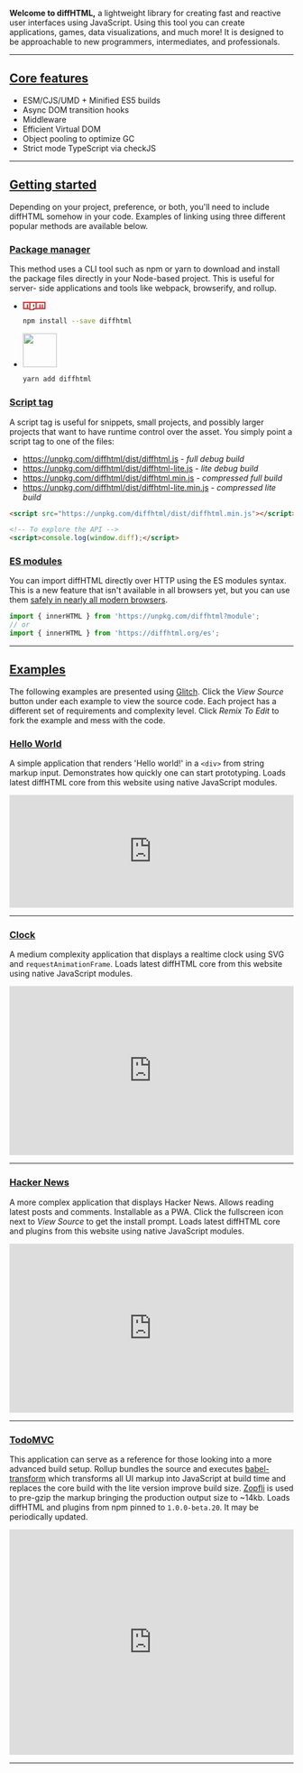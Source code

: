 **Welcome to diffHTML,** a lightweight library for creating fast and reactive
user interfaces using JavaScript. Using this tool you can create applications,
games, data visualizations, and much more! It is designed to be approachable to
new programmers, intermediates, and professionals.

<a name="core-features"></a>

---

## <a href="#core-features">Core features</a>

- <span class="list-icon fa fa-exchange"></span> ESM/CJS/UMD + Minified ES5 builds
- <span class="list-icon fa fa-retweet"></span> Async DOM transition hooks
- <span class="list-icon fa fa-link"></span> Middleware
- <span class="list-icon fa fa-code"></span> Efficient Virtual DOM
- <span class="list-icon fa fa-recycle"></span> Object pooling to optimize GC
- <span class="list-icon fa fa-pencil"></span> Strict mode TypeScript via checkJS

<a name="getting-started"></a>

---

## <a href="#getting-started">Getting started</a>

Depending on your project, preference, or both, you'll need to include diffHTML
somehow in your code. Examples of linking using three different popular methods
are available below.

<a name="node-module"></a>

### <a href="#node-module"><u>Package manager</u></a>

This method uses a CLI tool such as npm or yarn to download and install the
package files directly in your Node-based project. This is useful for server-
side applications and tools like webpack, browserify, and rollup.

<div id="install"></div>

* <svg viewBox="0 0 18 7" width="40" style="position: relative; top: 2px;">
    <path fill="#CB3837" d="M0,0v6h5v1h4v-1h9v-6"></path>
    <path fill="#FFF" d="M1,1v4h2v-3h1v3h1v-4h1v5h2v-4h1v2h-1v1h2v-4h1v4h2v-3h1v3h1v-3h1v3h1v-4"></path>
  </svg>

  ``` sh
  npm install --save diffhtml
  ```

* <img width="60" src="images/yarn-logo.svg">

  ``` sh
  yarn add diffhtml
  ```

<a name="using-script-tag"></a>

### <a href="#using-script-tag"><u>Script tag</u></a>

A script tag is useful for snippets, small projects, and possibly larger
projects that want to have runtime control over the asset. You simply point a
script tag to one of the files:

- https://unpkg.com/diffhtml/dist/diffhtml.js - _full debug build_
- https://unpkg.com/diffhtml/dist/diffhtml-lite.js - _lite debug build_
- https://unpkg.com/diffhtml/dist/diffhtml.min.js - _compressed full build_
- https://unpkg.com/diffhtml/dist/diffhtml-lite.min.js - _compressed lite build_

```html
<script src="https://unpkg.com/diffhtml/dist/diffhtml.min.js"></script>

<!-- To explore the API -->
<script>console.log(window.diff);</script>
```

<a name="es-modules"></a>

### <a href="#es-modules"><u>ES modules</u></a>

You can import diffHTML directly over HTTP using the ES modules syntax. This is
a new feature that isn't available in all browsers yet, but you can use them
[safely in nearly all modern browsers](https://caniuse.com/#search=modules).

``` javascript
import { innerHTML } from 'https://unpkg.com/diffhtml?module';
// or
import { innerHTML } from 'https://diffhtml.org/es';
```

<a name="examples"></a>

---

## <a href="#examples">Examples</a>

The following examples are presented using [Glitch](https://glitch.com). Click
the _View Source_ button under each example to view the source code. Each project
has a different set of requirements and complexity level. Click _Remix To Edit_
to fork the example and mess with the code.

<a name="hello-world"></a>

### <a href="#hello-world"><u>Hello World</u></a>

A simple application that renders 'Hello world!' in a <code>&lt;div&gt;</code>
from string markup input. Demonstrates how quickly one can start prototyping.
Loads latest diffHTML core from this website using native JavaScript modules.

<div class="glitch-embed-wrap" style="height: 200px; width: 100%;">
  <iframe
    src="https://glitch.com/embed/#!/embed/diffhtml-helloworld?path=hello-world.js&previewSize=100&attributionHidden=true&previewFirst=true&sidebarCollapsed=true"
    title="diffhtml-helloworld on Glitch"
    style="height: 100%; width: 100%; border: 0;">
  </iframe>
</div>

<a name="clock"></a>

---

### <a href="#clock"><u>Clock</u></a>

A medium complexity application that displays a realtime clock using SVG and
<code>requestAnimationFrame</code>. Loads latest diffHTML core from this website
using native JavaScript modules.

<div class="glitch-embed-wrap glitch-clock" style="height: 300px; width: 100%;">
  <iframe
    src="https://glitch.com/embed/#!/embed/diffhtml-clock?path=script.js&previewSize=100&attributionHidden=true&previewFirst=true&sidebarCollapsed=true"
    title="diffhtml-clock on Glitch"
    style="height: 100%; width: 100%; border: 0;">
  </iframe>
</div>

<a name="hacker-news"></a>

---

### <a href="#hacker-news"><u>Hacker News</u></a>

A more complex application that displays Hacker News. Allows reading latest
posts and comments. Installable as a PWA. Click the fullscreen icon next to
_View Source_ to get the install prompt. Loads latest diffHTML core and plugins
from this website using native JavaScript modules.

<div class="glitch-embed-wrap glitch-clock" style="height: 300px; width: 100%;">
  <iframe
    src="https://glitch.com/embed/#!/embed/diffhtml-hackernews?path=script.js&previewSize=100&attributionHidden=true&previewFirst=true&sidebarCollapsed=true"
    title="diffhtml-hackernews on Glitch"
    style="height: 100%; width: 100%; border: 0;">
  </iframe>
</div>

<a name="todomvc"></a>

---

### <a href="#todomvc"><u>TodoMVC</u></a>

This application can serve as a reference for those looking into a more advanced
build setup. Rollup bundles the source and executes [babel-transform](/tools.html#babel-transform)
which transforms all UI markup into JavaScript at build time and replaces the core build
with the lite version improve build size. [Zopfli](https://github.com/google/zopfli) is used to pre-gzip the markup
bringing the production output size to ~14kb. Loads diffHTML and plugins from
npm pinned to <code>1.0.0-beta.20</code>. It may be periodically updated.

<div class="glitch-embed-wrap" style="height: 400px; width: 100%;">
  <iframe
    src="https://glitch.com/embed/#!/embed/diffhtml-todomvc?path=lib/index.js&previewSize=100&attributionHidden=true&previewFirst=true&sidebarCollapsed=true"
    title="diffhtml-todomvc on Glitch"
    style="height: 100%; width: 100%; border: 0;">
  </iframe>
</div>

---